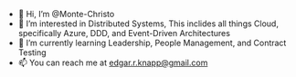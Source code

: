 - 👋 Hi, I’m @Monte-Christo
- 👀 I’m interested in Distributed Systems, This inclides all things Cloud, specifically Azure, DDD, and Event-Driven Architectures
- 🌱 I’m currently learning Leadership, People Management, and Contract Testing
- 📫 You can reach me at edgar.r.knapp@gmail.com

<!---
Monte-Christo/Monte-Christo is a ✨ special ✨ repository because its `README.md` (this file) appears on your GitHub profile.
You can click the Preview link to take a look at your changes.
--->
